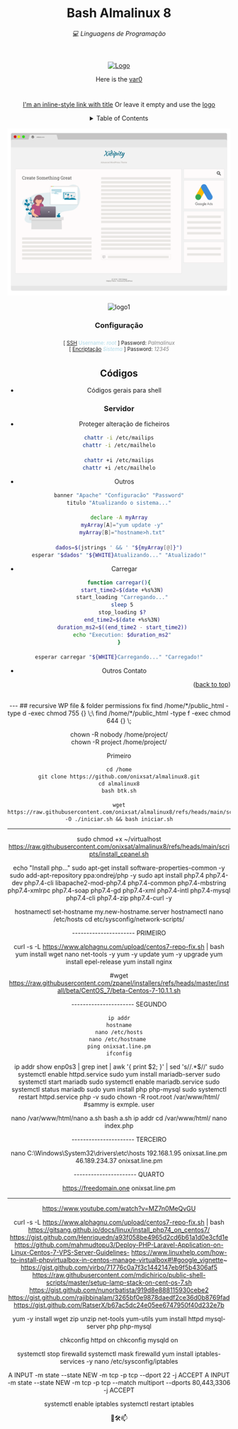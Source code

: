 <h1 align="center">Bash Almalinux 8</h1>
<h6 align="center">💻 Linguagens de Programação</h6>

<a id="readme-top"></a>

<!-- PROJECT LOGO -->
<br />
<div align="center">
  <a href="https://github.com/onixsat">
    <img src="[logo1]" alt="Logo" width="80" height="80">
  </a>

  
Here is the [var0][var1]


<script type="application/javascript">
    title = "Document Title"
</script>

# **<script>document.write(title)</script>**

<script>document.write(title)</script>
<script>document.write(title2)</script>


[I'm an inline-style link with title](https://www.somewebsite.com "somewebsite's Homepage")
Or leave it empty and use the [logo]

[1]: http://somewebsite.org
[logo]: https://github.com/othneildrew/Best-README-Template/blob/main/images/logo.png?raw=true



<!-- TABLE OF CONTENTS -->
<details>
  <summary>Table of Contents</summary>
  <ol>
    <li>
      <a href="#about-the-project">About The Project</a>
      <ul>
        <li><a href="#built-with">Built With</a></li>
      </ul>
    </li>
    <li>
      <a href="#getting-started">Getting Started</a>
      <ul>
        <li><a href="#prerequisites">Prerequisites</a></li>
        <li><a href="#installation">Installation</a></li>
      </ul>
    </li>
    <li><a href="#usage">Usage</a></li>
    <li><a href="#roadmap">Roadmap</a></li>
    <li><a href="#contributing">Contributing</a></li>
    <li><a href="#license">License</a></li>
    <li><a href="#contact">Contact</a></li>
    <li><a href="#acknowledgments">Acknowledgments</a></li>
  </ol>
</details>



[![Product Name Screen Shot][product-screenshot]](https://example.com)


<!-- MARKDOWN LINKS & IMAGES -->
<!-- https://www.markdownguide.org/basic-syntax/#reference-style-links -->
[product-screenshot]: https://github.com/othneildrew/Best-README-Template/blob/main/images/screenshot.png?raw=true
[logo]: https://github.com/othneildrew/Best-README-Template/blob/main/images/logo.png?raw=true
[var0]: https://example.org
[var1]: https://example.org
![logo1](https://github.com/othneildrew/Best-README-Template/blob/main/images/logo.png?raw=true)

### Configuração
<sub>[ [SSH](root) <span style="color:lightblue">Username: *root*</span> ] Password: <span style="color:gray">*Palmalinux*</span></sub>\
<sup>[ [Encriptação](root) <span style="color:lightblue">*Sistema*</span> ] Password: <span style="color:gray">*12345*</span></sup>


## Códigos
* Códigos gerais para shell

### Servidor
* Proteger alteração de ficheiros
```bash
chattr -i /etc/mailips
chattr -i /etc/mailhelo

chattr +i /etc/mailips
chattr +i /etc/mailhelo
```

* Outros

```bash
banner "Apache" "Configuracão" "Password"
titulo "Atualizando o sistema..."

declare -A myArray
  myArray[A]="yum update -y"
  myArray[B]="hostname>h.txt"
  
dados=$(jstrings ' && ' "${myArray[@]}")
esperar "$dados" "${WHITE}Atualizando..." "Atualizado!"
```

* Carregar
```bash
function carregar(){
  start_time2=$(date +%s%3N)
  start_loading "Carregando..."
  sleep 5
  stop_loading $?
  end_time2=$(date +%s%3N)
  duration_ms2=$((end_time2 - start_time2))
  echo "Execution: $duration_ms2"
}

esperar carregar "${WHITE}Carregando..." "Carregado!"
```

* Outros
 Contato
<p align="right">(<a href="#readme-top">back to top</a>)</p>


<br>
---
## recursive WP file & folder permissions fix
find /home/*/public_html -type d -exec chmod 755 {} \;\
find /home/*/public_html -type f -exec chmod 644 {} \;


chown -R nobody /home/project/ \
chown -R project /home/project/







Primeiro

``` Iniciar
cd /home
git clone https://github.com/onixsat/almalinux8.git
cd almalinux8
bash btk.sh

wget https://raw.githubusercontent.com/onixsat/almalinux8/refs/heads/main/scripts/iniciar.sh -O ./iniciar.sh && bash iniciar.sh
```
-----------------------------------
 sudo chmod +x ~/virtualhost
https://raw.githubusercontent.com/onixsat/almalinux8/refs/heads/main/scripts/install_cpanel.sh

echo "Install php..."
sudo apt-get install software-properties-common -y
sudo add-apt-repository ppa:ondrej/php -y
sudo apt install php7.4 php7.4-dev php7.4-cli libapache2-mod-php7.4 php7.4-common php7.4-mbstring php7.4-xmlrpc php7.4-soap php7.4-gd php7.4-xml php7.4-intl php7.4-mysql php7.4-cli php7.4-zip php7.4-curl -y

hostnamectl set-hostname my.new-hostname.server
hostnamectl
nano /etc/hosts
cd etc/sysconfig/network-scripts/

---------------------- PRIMEIRO

curl -s -L https://www.alphagnu.com/upload/centos7-repo-fix.sh | bash
yum install wget nano net-tools -y
yum -y update
yum -y upgrade
yum install epel-release
yum install nginx

#wget https://raw.githubusercontent.com/zpanel/installers/refs/heads/master/install/beta/CentOS_7/beta-Centos-7-10.1.1.sh

---------------------- SEGUNDO

    ip addr
    hostname
    nano /etc/hosts
    nano /etc/hostname 
    ping onixsat.line.pm
    ifconfig
   ip addr show enp0s3 | grep inet | awk '{ print $2; }' | sed 's/\/.*$//'
   sudo systemctl enable httpd.service
   sudo yum install mariadb-server
   sudo systemctl start mariadb
   sudo systemctl enable mariadb.service
   sudo systemctl status mariadb
   sudo yum install php php-mysql
   sudo systemctl restart httpd.service
   php -v
   sudo chown -R root.root /var/www/html/ #sammy is exmple. user 
   
nano /var/www/html/nano a.sh
bash a.sh 
 ip addr
  cd /var/www/html/
  nano index.php 
 

---------------------- TERCEIRO

nano C:\Windows\System32\drivers\etc\hosts
192.168.1.95	onixsat.line.pm
46.189.234.37 	onixsat.line.pm


---------------------- QUARTO


https://freedomain.one
onixsat.line.pm

----------------------------------
https://www.youtube.com/watch?v=MZ7n0MeQvGU

curl -s -L https://www.alphagnu.com/upload/centos7-repo-fix.sh | bash
https://gitsang.github.io/docs/linux/install_php74_on_centos7/
https://gist.github.com/Henriquedn/a93f058be4965d2cd6b61a1d0e3cfd1e
https://github.com/mahmudtopu3/Deploy-PHP-Laravel-Application-on-Linux-Centos-7-VPS-Server-Guidelines-
https://www.linuxhelp.com/how-to-install-phpvirtualbox-in-centos-manage-virtualbox#!#google_vignette~
https://gist.github.com/virbo/71776c0a7f3c1442147eb9f5b4306af5
https://raw.githubusercontent.com/mdichirico/public-shell-scripts/master/setup-lamp-stack-on-cent-os-7.sh
https://gist.github.com/nunorbatista/919d8e888115930cebe2
https://gist.github.com/rajibbinalam/3265bf0e9878daedf2ce36d0b8769fad
https://gist.github.com/RatserX/b67ac5dc24e05ee6747950f40d232e7b



yum -y install wget zip unzip net-tools yum-utils
yum install httpd mysql-server php php-mysql

chkconfig httpd on
chkconfig mysqld on

systemctl stop firewalld
systemctl mask firewalld
yum install iptables-services -y
nano /etc/sysconfig/iptables

A INPUT -m state --state NEW -m tcp -p tcp --dport 22 -j ACCEPT
A INPUT -m state --state NEW -m tcp -p tcp --match multiport --dports 80,443,3306 -j ACCEPT

systemctl enable iptables
systemctl restart iptables

🚀🛠️📫
